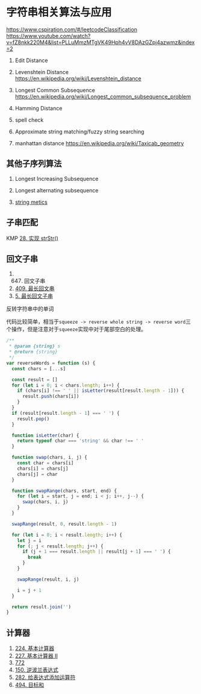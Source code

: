 # 字符串相关算法与应用

https://www.cspiration.com/#/leetcodeClassification
https://www.youtube.com/watch?v=fZ8nkk220M4&list=PLLuMmzMTgVK49Hph4vV8DAzGZpj4azwmz&index=2

1. Edit Distance
1. Levenshtein Distance https://en.wikipedia.org/wiki/Levenshtein_distance
1. Longest Common Subsequence https://en.wikipedia.org/wiki/Longest_common_subsequence_problem
1. Hamming Distance
1. spell check
1. Approximate string matching/fuzzy string searching

1. manhattan distance https://en.wikipedia.org/wiki/Taxicab_geometry

## 其他子序列算法

1. Longest Increasing Subsequence
1. Longest alternating subsequence

1. [string metics](https://en.wikipedia.org/wiki/String_metric)

## 子串匹配

KMP [28. 实现 strStr()](https://leetcode.cn/problems/implement-strstr/)

## 回文子串

1. 647. 回文子串
1. [409. 最长回文串](https://leetcode.cn/problems/longest-palindrome/)
1. [5. 最长回文子串](https://leetcode.cn/problems/longest-palindromic-substring/)

反转字符串中的单词

代码比较简单，相当于`squeeze -> reverse whole string -> reverse word`三个操作，但是注意对于`squeeze`实现中对于尾部空白的处理。

```js
/**
 * @param {string} s
 * @return {string}
 */
var reverseWords = function (s) {
  const chars = [...s]

  const result = []
  for (let i = 0; i < chars.length; i++) {
    if (chars[i] !== ' ' || isLetter(result[result.length - 1])) {
      result.push(chars[i])
    }
  }
  if (result[result.length - 1] === ' ') {
    result.pop()
  }

  function isLetter(char) {
    return typeof char === 'string' && char !== ' '
  }

  function swap(chars, i, j) {
    const char = chars[i]
    chars[i] = chars[j]
    chars[j] = char
  }

  function swapRange(chars, start, end) {
    for (let i = start, j = end; i < j; i++, j--) {
      swap(chars, i, j)
    }
  }

  swapRange(result, 0, result.length - 1)

  for (let i = 0; i < result.length; i++) {
    let j = i
    for (; j < result.length; j++) {
      if (j + 1 === result.length || result[j + 1] === ' ') {
        break
      }
    }

    swapRange(result, i, j)

    i = j + 1
  }

  return result.join('')
}
```

## 计算器

1. [224. 基本计算器](https://leetcode.cn/problems/basic-calculator/)
1. [227. 基本计算器 II](https://leetcode.cn/problems/basic-calculator-ii/)
1. [772](https://leetcode.cn/problems/basic-calculator-iii/)
1. [150. 逆波兰表达式](https://leetcode.cn/problems/evaluate-reverse-polish-notation/)
1. [282. 给表达式添加运算符](https://leetcode.cn/problems/expression-add-operators/)
1. [494. 目标和](https://leetcode.cn/problems/target-sum/)
